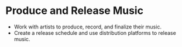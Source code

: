 # Produce and Release Music

- Work with artists to produce, record, and finalize their music.
- Create a release schedule and use distribution platforms to release music.
